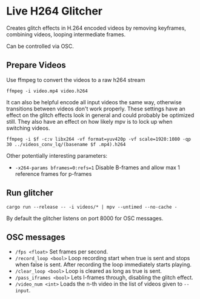 # Live H264 Glitcher

Creates glitch effects in H.264 encoded videos by removing keyframes, combining videos, looping intermediate frames.

Can be controlled via OSC.

## Prepare Videos

Use ffmpeg to convert the videos to a raw h264 stream
```
ffmpeg -i video.mp4 video.h264
```

It can also be helpful encode all input videos the same way, otherwise transitions between videos don't work properly.
These settings have an effect on the glitch effects look in general and could probably be optimized still.
They also have an effect on how likely mpv is to lock up when switching videos.
```
ffmpeg -i $f -c:v libx264 -vf format=yuv420p -vf scale=1920:1080 -qp 30 ../videos_conv_lq/(basename $f .mp4).h264
```

Other potentially interesting parameters:
- `-x264-params bframes=0:refs=1` Disable B-frames and allow max 1 reference frames for p-frames

## Run glitcher
```
cargo run --release -- -i videos/* | mpv --untimed --no-cache -
```

By default the glitcher listens on port 8000 for OSC messages.

## OSC messages

- `/fps <float>` Set frames per second.
- `/record_loop <bool>` Loop recording start when true is sent and stops when false is sent. After recording the loop immediately starts playing.
- `/clear_loop <bool>`  Loop is cleared as long as true is sent.
- `/pass_iframes <bool>` Lets I-frames through, disabling the glitch effect.
- `/video_num <int>` Loads the n-th video in the list of videos given to `--input`.
